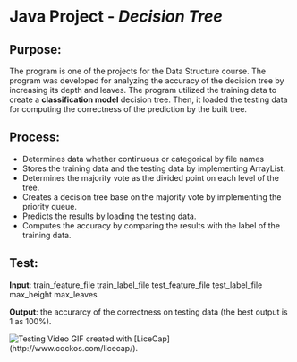 # Java Project - *Decision Tree*

## Purpose:

The program is one of the projects for the Data Structure course. The program was developed for analyzing the accuracy of the decision tree by increasing its depth and leaves. The program utilized the training data to create a **classification model** decision tree. Then, it loaded the testing data for computing the correctness of the prediction by the built tree.

## Process:

- Determines data whether continuous or categorical by file names
- Stores the training data and the testing data by implementing ArrayList.
- Determines the majority vote as the divided point on each level of the tree.
- Creates a decision tree base on the majority vote by implementing the priority queue.
- Predicts the results by loading the testing data.
- Computes the accuracy by comparing the results with the label of the training data.

## Test:

**Input**: train_feature_file train_label_file  test_feature_file test_label_file max_height max_leaves

**Output**: the accurarcy of the correctness on testing data (the best output is 1 as 100%).

<img src='' title='Testing Video' alt='Testing Video' />
GIF created with [LiceCap](http://www.cockos.com/licecap/).
